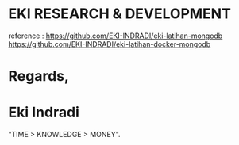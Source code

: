 # EKI RESEARCH & DEVELOPMENT

reference : 
https://github.com/EKI-INDRADI/eki-latihan-mongodb
https://github.com/EKI-INDRADI/eki-latihan-docker-mongodb

# Regards,

# Eki Indradi
"TIME > KNOWLEDGE > MONEY".